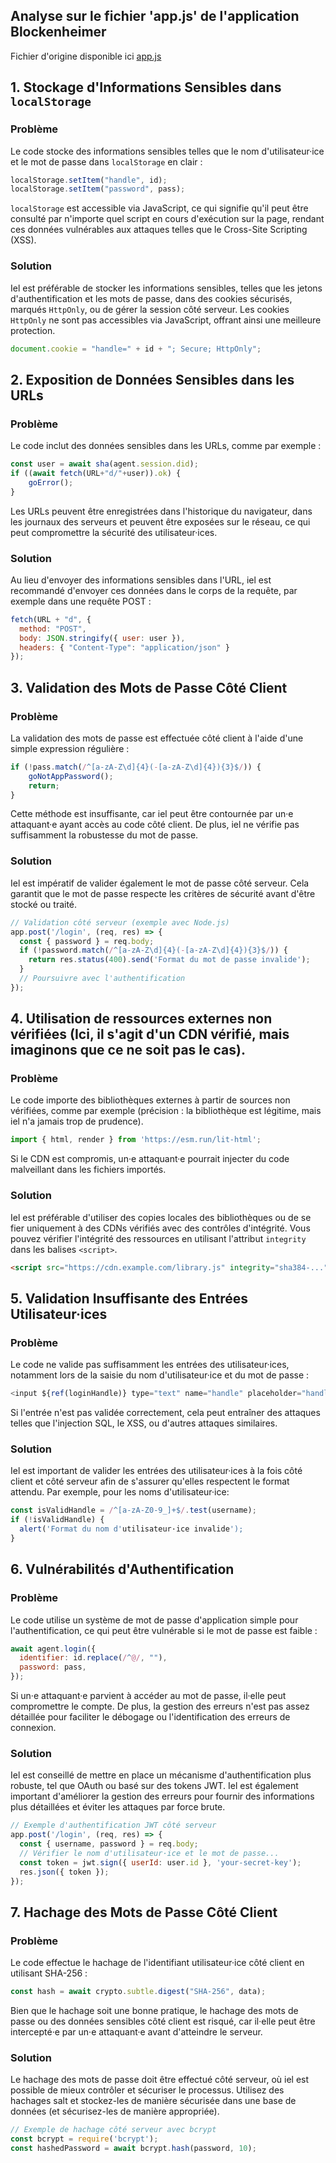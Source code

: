## Analyse sur le fichier 'app.js' de l'application Blockenheimer

Fichier d'origine disponible ici [app.js](https://codeberg.org/xormetric/bblock/src/branch/main/src/app.js)

## 1. Stockage d'Informations Sensibles dans `localStorage`

### Problème
Le code stocke des informations sensibles telles que le nom d'utilisateur·ice et le mot de passe dans `localStorage` en clair :
```javascript
localStorage.setItem("handle", id);
localStorage.setItem("password", pass);
```
`localStorage` est accessible via JavaScript, ce qui signifie qu'il peut être consulté par n'importe quel script en cours d'exécution sur la page, rendant ces données vulnérables aux attaques telles que le Cross-Site Scripting (XSS).

### Solution
Iel est préférable de stocker les informations sensibles, telles que les jetons d'authentification et les mots de passe, dans des cookies sécurisés, marqués `HttpOnly`, ou de gérer la session côté serveur. Les cookies `HttpOnly` ne sont pas accessibles via JavaScript, offrant ainsi une meilleure protection.

```javascript
document.cookie = "handle=" + id + "; Secure; HttpOnly";
```

## 2. Exposition de Données Sensibles dans les URLs

### Problème
Le code inclut des données sensibles dans les URLs, comme par exemple :
```javascript
const user = await sha(agent.session.did);
if ((await fetch(URL+"d/"+user)).ok) {
    goError();
}
```
Les URLs peuvent être enregistrées dans l'historique du navigateur, dans les journaux des serveurs et peuvent être exposées sur le réseau, ce qui peut compromettre la sécurité des utilisateur·ices.

### Solution
Au lieu d'envoyer des informations sensibles dans l'URL, iel est recommandé d'envoyer ces données dans le corps de la requête, par exemple dans une requête POST :
```javascript
fetch(URL + "d", {
  method: "POST",
  body: JSON.stringify({ user: user }),
  headers: { "Content-Type": "application/json" }
});
```

## 3. Validation des Mots de Passe Côté Client

### Problème
La validation des mots de passe est effectuée côté client à l'aide d'une simple expression régulière :
```javascript
if (!pass.match(/^[a-zA-Z\d]{4}(-[a-zA-Z\d]{4}){3}$/)) {
    goNotAppPassword();
    return;
}
```
Cette méthode est insuffisante, car iel peut être contournée par un·e attaquant·e ayant accès au code côté client. De plus, iel ne vérifie pas suffisamment la robustesse du mot de passe.

### Solution
Iel est impératif de valider également le mot de passe côté serveur. Cela garantit que le mot de passe respecte les critères de sécurité avant d'être stocké ou traité.

```javascript
// Validation côté serveur (exemple avec Node.js)
app.post('/login', (req, res) => {
  const { password } = req.body;
  if (!password.match(/^[a-zA-Z\d]{4}(-[a-zA-Z\d]{4}){3}$/)) {
    return res.status(400).send('Format du mot de passe invalide');
  }
  // Poursuivre avec l'authentification
});
```

## 4. Utilisation de ressources externes non vérifiées (Ici, il s'agit d'un CDN vérifié, mais imaginons que ce ne soit pas le cas).

### Problème
Le code importe des bibliothèques externes à partir de sources non vérifiées, comme par exemple (précision : la bibliothèque est légitime, mais iel n'a jamais trop de prudence).
```javascript
import { html, render } from 'https://esm.run/lit-html';
```
Si le CDN est compromis, un·e attaquant·e pourrait injecter du code malveillant dans les fichiers importés.

### Solution
Iel est préférable d'utiliser des copies locales des bibliothèques ou de se fier uniquement à des CDNs vérifiés avec des contrôles d'intégrité. Vous pouvez vérifier l'intégrité des ressources en utilisant l'attribut `integrity` dans les balises `<script>`.

```html
<script src="https://cdn.example.com/library.js" integrity="sha384-..." crossorigin="anonymous"></script>
```

## 5. Validation Insuffisante des Entrées Utilisateur·ices

### Problème
Le code ne valide pas suffisamment les entrées des utilisateur·ices, notamment lors de la saisie du nom d'utilisateur·ice et du mot de passe :
```javascript
<input ${ref(loginHandle)} type="text" name="handle" placeholder="handle">
```
Si l'entrée n'est pas validée correctement, cela peut entraîner des attaques telles que l'injection SQL, le XSS, ou d'autres attaques similaires.

### Solution
Iel est important de valider les entrées des utilisateur·ices à la fois côté client et côté serveur afin de s'assurer qu'elles respectent le format attendu. Par exemple, pour les noms d'utilisateur·ice:
```javascript
const isValidHandle = /^[a-zA-Z0-9_]+$/.test(username);
if (!isValidHandle) {
  alert('Format du nom d'utilisateur·ice invalide');
}
```

## 6. Vulnérabilités d'Authentification

### Problème
Le code utilise un système de mot de passe d'application simple pour l'authentification, ce qui peut être vulnérable si le mot de passe est faible :
```javascript
await agent.login({
  identifier: id.replace(/^@/, ""),
  password: pass,
});
```
Si un·e attaquant·e parvient à accéder au mot de passe, il·elle peut compromettre le compte. De plus, la gestion des erreurs n'est pas assez détaillée pour faciliter le débogage ou l'identification des erreurs de connexion.

### Solution
Iel est conseillé de mettre en place un mécanisme d'authentification plus robuste, tel que OAuth ou basé sur des tokens JWT. Iel est également important d'améliorer la gestion des erreurs pour fournir des informations plus détaillées et éviter les attaques par force brute.


```javascript
// Exemple d'authentification JWT côté serveur
app.post('/login', (req, res) => {
  const { username, password } = req.body;
  // Vérifier le nom d'utilisateur·ice et le mot de passe...
  const token = jwt.sign({ userId: user.id }, 'your-secret-key');
  res.json({ token });
});
```

## 7. Hachage des Mots de Passe Côté Client

### Problème
Le code effectue le hachage de l'identifiant utilisateur·ice côté client en utilisant SHA-256 :
```javascript
const hash = await crypto.subtle.digest("SHA-256", data);
```
Bien que le hachage soit une bonne pratique, le hachage des mots de passe ou des données sensibles côté client est risqué, car il·elle peut être intercepté·e par un·e attaquant·e avant d'atteindre le serveur.

### Solution
Le hachage des mots de passe doit être effectué côté serveur, où iel est possible de mieux contrôler et sécuriser le processus. Utilisez des hachages salt et stockez-les de manière sécurisée dans une base de données (et sécurisez-les de manière appropriée).

```javascript
// Exemple de hachage côté serveur avec bcrypt
const bcrypt = require('bcrypt');
const hashedPassword = await bcrypt.hash(password, 10);
```

